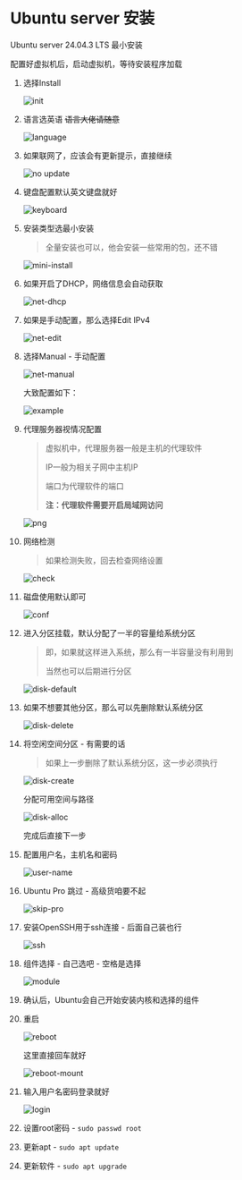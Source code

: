 # Ubuntu server 安装

Ubuntu server 24.04.3 LTS 最小安装

配置好虚拟机后，启动虚拟机，等待安装程序加载

1. 选择Install

   ![init](../image/ubuntu/init.png)

2. 语言选英语 ~~语言大佬请随意~~

   ![language](../image/ubuntu/lang.png)

3. 如果联网了，应该会有更新提示，直接继续

   ![no update](../image/ubuntu/update.png)

4. 键盘配置默认英文键盘就好

   ![keyboard](../image/ubuntu/keyboard.png)

5. 安装类型选最小安装 

   > 全量安装也可以，他会安装一些常用的包，还不错

   ![mini-install](../image/ubuntu/mini-install.png)

6. 如果开启了DHCP，网络信息会自动获取

   ![net-dhcp](../image/ubuntu/net-dhcp.png)

7. 如果是手动配置，那么选择Edit IPv4

   ![net-edit](../image/ubuntu/net-edit.png)

8. 选择Manual - 手动配置

   ![net-manual](../image/ubuntu/net-manual.png)
   
   大致配置如下：
   
   ![example](../image/ubuntu/net-manual-example.png)

9. 代理服务器视情况配置

   > 虚拟机中，代理服务器一般是主机的代理软件
   >
   > IP一般为相关子网中主机IP
   >
   > 端口为代理软件的端口
   >
   > **注：代理软件需要开启局域网访问**

   ![png](../image/ubuntu/proxy.png)

10. 网络检测

    > 如果检测失败，回去检查网络设置

    ![check](../image/ubuntu/net-check.png)

11. 磁盘使用默认即可

    ![conf](../image/ubuntu/disk-conf.png)

12. 进入分区挂载，默认分配了一半的容量给系统分区

    > 即，如果就这样进入系统，那么有一半容量没有利用到
    >
    > 当然也可以后期进行分区

    ![disk-default](../image/ubuntu/disk-default.png)

13. 如果不想要其他分区，那么可以先删除默认系统分区

    ![disk-delete](../image/ubuntu/disk-delete.png)

14. 将空闲空间分区 - 有需要的话

    > 如果上一步删除了默认系统分区，这一步必须执行

    ![disk-create](../image/ubuntu/disk-create.png)

    分配可用空间与路径

    ![disk-alloc](../image/ubuntu/disk-alloc.png)

    完成后直接下一步

15. 配置用户名，主机名和密码

    ![user-name](../image/ubuntu/user-name.png)

16. Ubuntu Pro 跳过 - 高级货咱要不起

    ![skip-pro](../image/ubuntu/skip-pro.png)

17. 安装OpenSSH用于ssh连接 - 后面自己装也行

    ![ssh](../image/ubuntu/ssh.png)

18. 组件选择 - 自己选吧 - 空格是选择

    ![module](../image/ubuntu/module.png)

19. 确认后，Ubuntu会自己开始安装内核和选择的组件

20. 重启

    ![reboot](../image/ubuntu/reboot.png)

    这里直接回车就好

    ![reboot-mount](../image/ubuntu/reboot-mount.png)

21. 输入用户名密码登录就好

    ![login](../image/ubuntu/login.png)

22. 设置root密码 - `sudo passwd root`
23. 更新apt - `sudo apt update`
24. 更新软件 - `sudo apt upgrade`